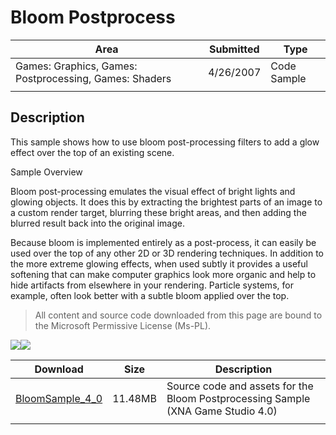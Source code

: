 # Bloom Postprocess

|Area|Submitted|Type|
|-|-|-|
Games: Graphics, Games: Postprocessing, Games: Shaders|4/26/2007|Code Sample
||||

## Description

This sample shows how to use bloom post-processing filters to add a glow effect over the top of an existing scene.

Sample Overview

Bloom post-processing emulates the visual effect of bright lights and glowing objects. It does this by extracting the brightest parts of an image to a custom render target, blurring these bright areas, and then adding the blurred result back into the original image.

Because bloom is implemented entirely as a post-process, it can easily be used over the top of any other 2D or 3D rendering techniques. In addition to the more extreme glowing effects, when used subtly it provides a useful softening that can make computer graphics look more organic and help to hide artifacts from elsewhere in your rendering. Particle systems, for example, often look better with a subtle bloom applied over the top.

> All content and source code downloaded from this page are bound to the Microsoft Permissive License (Ms-PL).

![](https://github.com/simondarksidej/XNAGameStudio/blob/master/Images/XNA_Bloom_01_small.jpg?raw=true)![](https://github.com/simondarksidej/XNAGameStudio/blob/master/Images/XNA_Bloom_02_small.jpg?raw=true)

Download | Size | Description
---|---|---|
[BloomSample_4_0](https://github.com/simondarksidej/XNAGameStudio/tree/master/Samples/BloomSample_4_0) | 11.48MB | Source code and assets for the Bloom Postprocessing Sample (XNA Game Studio 4.0)
||||
